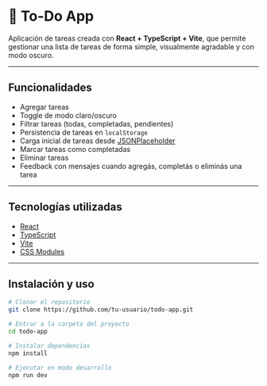# 📝 To-Do App

Aplicación de tareas creada con **React + TypeScript + Vite**, que permite gestionar una lista de tareas de forma simple, visualmente agradable y con modo oscuro.

---

##  Funcionalidades

-  Agregar tareas
-  Toggle de modo claro/oscuro
-  Filtrar tareas (todas, completadas, pendientes)
-  Persistencia de tareas en `localStorage`
-  Carga inicial de tareas desde [JSONPlaceholder](https://jsonplaceholder.typicode.com/)
-  Marcar tareas como completadas
-  Eliminar tareas
-  Feedback con mensajes cuando agregás, completás o eliminás una tarea

---

## Tecnologías utilizadas

- [React](https://reactjs.org/)
- [TypeScript](https://www.typescriptlang.org/)
- [Vite](https://vitejs.dev/)
- [CSS Modules](https://github.com/css-modules/css-modules)

---

## Instalación y uso

```bash
# Clonar el repositorio
git clone https://github.com/tu-usuario/todo-app.git

# Entrar a la carpeta del proyecto
cd todo-app

# Instalar dependencias
npm install

# Ejecutar en modo desarrollo
npm run dev


